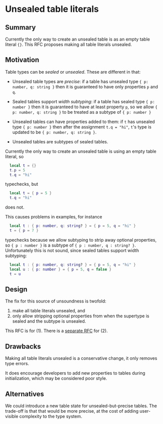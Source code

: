 # Unsealed table literals

## Summary

Currently the only way to create an unsealed table is as an empty table literal `{}`.
This RFC proposes making all table literals unsealed.

## Motivation

Table types can be *sealed* or *unsealed*. These are different in that:

* Unsealed table types are *precise*: if a table has unsealed type `{ p: number, q: string }`
  then it is guaranteed to have only properties `p` and `q`.

* Sealed tables support *width subtyping*: if a table has sealed type `{ p: number }`
  then it is guaranteed to have at least property `p`, so we allow `{ p: number, q: string }`
  to be treated as a subtype of `{ p: number }`

* Unsealed tables can have properties added to them: if `t` has unsealed type
  `{ p: number }` then after the assignment `t.q = "hi"`, `t`'s type is updated to be
  `{ p: number, q: string }`.  

* Unsealed tables are subtypes of sealed tables.

Currently the only way to create an unsealed table is using an empty table literal, so
```lua
  local t = {}
  t.p = 5
  t.q = "hi"
```
typechecks, but
```lua
  local t = { p = 5 }
  t.q = "hi"
```
does not.

This causes problems in examples, for instance
```lua
  local t : { p: number, q: string? } = { p = 5, q = "hi" }
  t = { p = 7 }
```
typechecks because we allow subtyping to strip away optional
properties, so `{ p : number }` is a subtype of
`{ p : number, q : string? }`. Unfortunately this is not sound,
since sealed tables support width subtyping:
```lua
  local t : { p: number, q: string? } = { p = 5, q = "hi" }
  local u : { p: number } = { p = 5, q = false }
  t = u
```

## Design

The fix for this source of unsoundness is twofold:

1. make all table literals unsealed, and
2. only allow stripping optional properties from when the
   supertype is sealed and the subtype is unsealed.

This RFC is for (1). There is a [separate RFC](unsealed-table-subtyping-strips-optional-properties.md) for (2).

## Drawbacks

Making all table literals unsealed is a conservative change, it only removes type errors.

It does encourage developers to add new properties to tables during initialization, which
may be considered poor style.

## Alternatives

We could introduce a new table state for unsealed-but-precise
tables. The trade-off is that that would be more precise, at the cost
of adding user-visible complexity to the type system.
